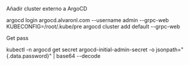 Añadir cluster externo a ArgoCD

argocd login argocd.alvaronl.com --username admin --grpc-web
KUBECONFIG=/root/.kube/pre 
argocd cluster add default --grpc-web

Get pass

kubectl -n argocd get secret argocd-initial-admin-secret -o jsonpath="{.data.password}" | base64 --decode
